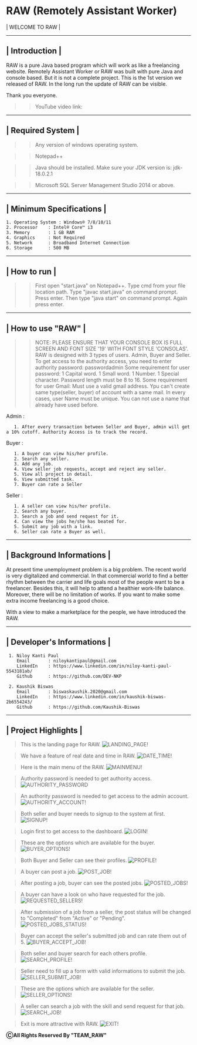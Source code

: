 # RAW (Remotely Assistant Worker)

| WELCOME TO RAW |

----------------
| Introduction |
----------------

RAW is a pure Java based program which will work as like a freelancing website. Remotely Assistant Worker or RAW was built with pure Java and console based. But it is not a complete project. This is the 1st version we released of RAW. In the long run the update of RAW can be visible.

Thank you everyone.


>> YouTube video link: 


-------------------
| Required System |
-------------------

 >> Any version of windows operating system.
 
 >> Notepad++
 
 >> Java should be installed. Make sure your JDK version is: jdk-18.0.2.1
 
 >> Microsoft SQL Server Management Studio 2014 or above.

--------------------------
| Minimum Specifications |
--------------------------

    1. Operating System : Windows® 7/8/10/11
    2. Processor	: Intel® Core™ i3
    3. Memory		: 1 GB RAM
    4. Graphics		: Not Required
    5. Network		: Broadband Internet Connection
    6. Storage		: 500 MB

--------------
| How to run |
--------------

 >> First open "start.java" on Notepad++.
 >> Type cmd from your file location path.
 >> Type "javac start.java" on command prompt. Press enter.
 >> Then type "java start" on command prompt.
 >> Again press enter.

--------------------
| How to use "RAW" |
--------------------

 >> NOTE: PLEASE ENSURE THAT YOUR CONSOLE BOX IS FULL SCREEN AND FONT SIZE '19' WITH FONT STYLE 'CONSOLAS'.
 >> RAW is designed with 3 types of users. Admin, Buyer and Seller.
 >> To get access to the authority access, you need to enter authority password: passwordadmin
 >> Some requirement for user password:
	1 Capital word.
	1 Small word.
	1 Number.
	1 Special character.
	Password length must be 8 to 16.
 >> Some requirement for user Gmail: Must use a valid gmail address.
 >> Ypu can't create same type(seller, buyer) of account with a same mail.
 >> In every cases, user Name must be unique. You can not use a name that already have used before.

   Admin :
   
	   1. After every transaction between Seller and Buyer, admin will get a 10% cutoff. Authority Access is to track the record.

   Buyer :
   
	   1. A buyer can view his/her profile.
	   2. Search any seller.
	   3. Add any job.
	   4. View seller job requests, accept and reject any seller.
	   5. View all project in detail.
	   6. View submitted task.
	   7. Buyer can rate a Seller 
 
   Seller :
   
	   1. A seller can view his/her profile.
	   2. Search any buyer.
	   3. Search a job and send request for it.
	   4. Can view the jobs he/she has beated for.
	   5. Submit any job with a link.
	   6. Seller can rate a Buyer as well.

---------------------------
| Background Informations |
---------------------------

At present time unemployment problem is a big problem. The recent world is very digitalized and commercial. In that commercial world to find a better rhythm between the carrier and life goals most of the people want to be a freelancer. Besides this, it will help to attend a healthier work-life balance. Moreover, there will be no limitation of works. If you want to make some extra income freelancing is a good choice.

With a view to make a marketplace for the people, we have introduced the RAW.

----------------------------
| Developer's Informations |
----------------------------

	 1. Niloy Kanti Paul
		Email		: niloykantipaul@gmail.com
		LinkedIn	: https://www.linkedin.com/in/niloy-kanti-paul-5543181ab/
		Github		: https://github.com/DEV-NKP

	 2. Kaushik Biswas
		Email		: biswaskaushik.2020@gmail.com
		LinkedIn	: https://www.linkedin.com/in/kaushik-biswas-2b6554243/
		Github		: https://github.com/Kaushik-Biswas


		
----------------------
| Project Highlights |
----------------------

> This is the landing page for RAW.
![LANDING_PAGE!](README_IMAGE/landing_page.PNG)

> We have a feature of real date and time in RAW.
![DATE_TIME!](README_IMAGE/date_time.PNG)

> Here is the main menu of the RAW.
![MAINMENU!](README_IMAGE/mainmenu.PNG)

> Authority password is needed to get authority access.
![AUTHORITY_PASSWORD](README_IMAGE/authority_password.PNG)

> An authority password is needed to get access to the admin account.
![AUTHORITY_ACCOUNT!](README_IMAGE/authority_account.PNG)

> Both seller and buyer needs to signup to the system at first.
![SIGNUP!](README_IMAGE/signup.PNG)

> Login first to get access to the dashboard.
![LOGIN!](README_IMAGE/login.PNG)

> These are the options which are available for the buyer.
![BUYER_OPTIONS!](README_IMAGE/buyer_options.PNG)

> Both Buyer and Seller can see their profiles.
![PROFILE!](README_IMAGE/profile.PNG)

> A buyer can post a job.
![POST_JOB!](README_IMAGE/post_job.PNG)

> After posting a job, buyer can see the posted jobs.
![POSTED_JOBS!](README_IMAGE/posted_jobs.PNG)

> A buyer can have a look on who have requested for the job.
![REQUESTED_SELLERS!](README_IMAGE/requested_sellers.PNG)

> After submission of a job from a seller, the post status will be changed to "Completed" from "Active" or "Pending".
![POSTED_JOBS_STATUS!](README_IMAGE/posted_jobs_status.PNG)

> Buyer can accept the seller's submitted job and can rate them out of 5.
![BUYER_ACCEPT_JOB!](README_IMAGE/buyer_accept_job.PNG)

> Both seller and buyer search for each others profile.
![SEARCH_PROFILE!](README_IMAGE/search_profile.PNG)

> Seller need to fill up a form with valid informations to submit the job.
![SELLER_SUBMIT_JOB!](README_IMAGE/seller_submit_job.PNG)

> These are the options which are available for the seller.
![SELLER_OPTIONS!](README_IMAGE/seller_options.PNG)

> A seller can search a job with the skill and send request for that job.
![SEARCH_JOB!](README_IMAGE/search_job.PNG)

> Exit is more attractive with RAW.
![EXIT!](README_IMAGE/exit.PNG)


********************************************ⒸAll Rights Reserved By "TEAM_RAW"********************************************


